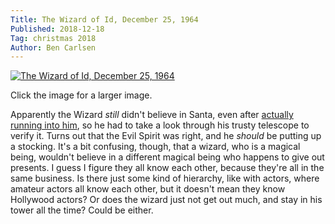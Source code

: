 ```yaml
---
Title: The Wizard of Id, December 25, 1964
Published: 2018-12-18
Tag: christmas 2018
Author: Ben Carlsen
---
```


[![The Wizard of Id, December 25, 1964](http://blog.arkholt.com/media/decstrips2018/18-wiz122564.gif)](http://blog.arkholt.com/media/decstrips2018/18-wiz122564.gif)

Click the image for a larger image.

Apparently the Wizard *still* didn't believe in Santa, even after [actually running into him](http://blog.arkholt.com/wizard-of-id-4), so he had to take a look through his trusty telescope to verify it. Turns out that the Evil Spirit was right, and he *should* be putting up a stocking. It's a bit confusing, though, that a wizard, who is a magical being, wouldn't believe in a different magical being who happens to give out presents. I guess I figure they all know each other, because they're all in the same business. Is there just some kind of hierarchy, like with actors, where amateur actors all know each other, but it doesn't mean they know Hollywood actors? Or does the wizard just not get out much, and stay in his tower all the time? Could be either.
